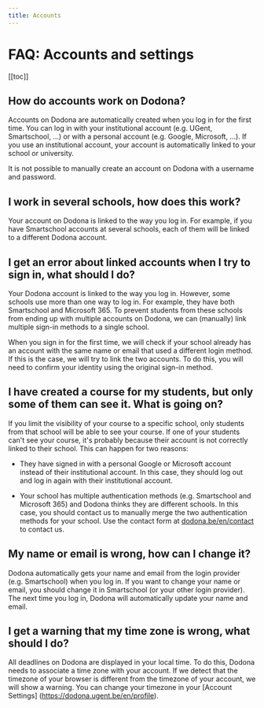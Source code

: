 ```yaml
---
title: Accounts
---
```


# FAQ: Accounts and settings

[[toc]]

## How do accounts work on Dodona?

Accounts on Dodona are automatically created when you log in for the first time. You can log in with your institutional account (e.g. UGent, Smartschool, ...) or with a personal account (e.g. Google, Microsoft, ...). If you use an institutional account, your account is automatically linked to your school or university.

It is not possible to manually create an account on Dodona with a username and password.

## I work in several schools, how does this work?

Your account on Dodona is linked to the way you log in. For example, if you have Smartschool accounts at several schools, each of them will be linked to a different Dodona account.

## I get an error about linked accounts when I try to sign in, what should I do?

Your Dodona account is linked to the way you log in. However, some schools use more than one way to log in. For example, they have both Smartschool and Microsoft 365. To prevent students from these schools from ending up with multiple accounts on Dodona, we can (manually) link multiple sign-in methods to a single school.

When you sign in for the first time, we will check if your school already has an account with the same name or email that used a different login method. If this is the case, we will try to link the two accounts. To do this, you will need to confirm your identity using the original sign-in method.

## I have created a course for my students, but only some of them can see it. What is going on?

If you limit the visibility of your course to a specific school, only students from that school will be able to see your course. If one of your students can't see your course, it's probably because their account is not correctly linked to their school. This can happen for two reasons:

- They have signed in with a personal Google or Microsoft account instead of their institutional account. In this case, they should log out and log in again with their institutional account.

- Your school has multiple authentication methods (e.g. Smartschool and Microsoft 365) and Dodona thinks they are different schools. In this case, you should contact us to manually merge the two authentication methods for your school. Use the contact form at [dodona.be/en/contact](https://dodona.be/en/contact) to contact us.

## My name or email is wrong, how can I change it?

Dodona automatically gets your name and email from the login provider (e.g. Smartschool) when you log in. If you want to change your name or email, you should change it in Smartschool (or your other login provider). The next time you log in, Dodona will automatically update your name and email.

## I get a warning that my time zone is wrong, what should I do?

All deadlines on Dodona are displayed in your local time. To do this, Dodona needs to associate a time zone with your account. If we detect that the timezone of your browser is different from the timezone of your account, we will show a warning. You can change your timezone in your [Account Settings] (https://dodona.ugent.be/en/profile).
